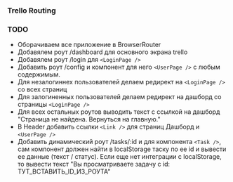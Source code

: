 ### Trello Routing

### TODO
- Оборачиваем все приложение в BrowserRouter
- Добавялем роут /dashboard для основного экрана trello
- Добавялем роут /login для ```<LoginPage />```
- Добавить роут /config и компонент для него ```<UserPage />``` с любым содержимым.
- Для незалогиннех пользователей делаем редирект на ```<LoginPage />``` со всех страниц
- Для залогиненных пользователей делаем редирект на дашборд со страницы ```<LoginPage />```
- Для всех остальных роутов выводить текст с ссылкой на дашборд "Страница не найдена. Вернуться на главную."
- В Header добавить ссылки ```<Link />``` для страниц Дашборд и  ```<UserPage />```
- Добавить динамический роут /tasks/:id и для компонента ```<Task />```, сам компонент должен найти в localStorage таску по ее id и вывести ее данные (текст / статус). Если еще нет интеграции с localStorage, то вывести текст "Вы просматриваете задачу с id: ТУТ_ВСТАВИТЬ_ID_ИЗ_РОУТА"
